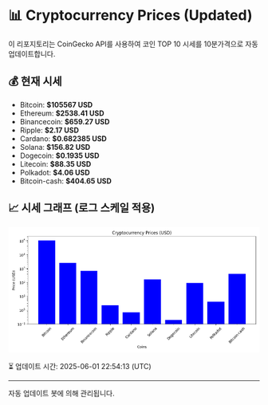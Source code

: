 
# 📊 Cryptocurrency Prices (Updated)

이 리포지토리는 CoinGecko API를 사용하여 코인 TOP 10 시세를 10분가격으로 자동 업데이트합니다.

## 💰 현재 시세
- Bitcoin: **$105567 USD**
- Ethereum: **$2538.41 USD**
- Binancecoin: **$659.27 USD**
- Ripple: **$2.17 USD**
- Cardano: **$0.682385 USD**
- Solana: **$156.82 USD**
- Dogecoin: **$0.1935 USD**
- Litecoin: **$88.35 USD**
- Polkadot: **$4.06 USD**
- Bitcoin-cash: **$404.65 USD**

## 📈 시세 그래프 (로그 스케일 적용)
![Crypto Prices](crypto_prices.png)

⏳ 업데이트 시간: 2025-06-01 22:54:13 (UTC)

---
자동 업데이트 봇에 의해 관리됩니다.
